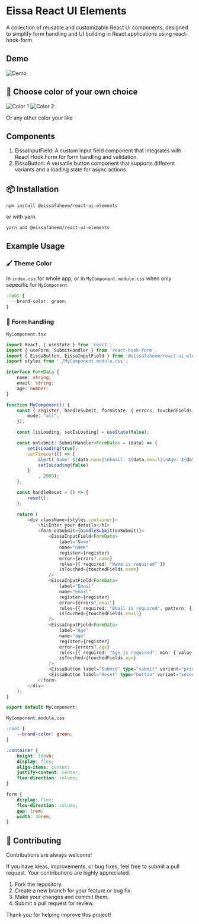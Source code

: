 
# Eissa React UI Elements
A collection of reusable and customizable React UI components, designed to simplify form handling and UI building in React applications using react-hook-form.


## Demo
![Demo](https://drive.google.com/file/d/1uKdfLO9pQw9CsmF1StLjV7E_YbgKIBzY/view?usp=sharing)


## 🎨 Choose color of your own choice
![Color 1](https://drive.google.com/file/d/1kSwERHU3bU3V2e_DgfItdeYvHugdm7PK/view?usp=sharing)
![Color 2](https://drive.google.com/file/d/1gs4coVMmzIP3eR48LoEWhVpTvmgJZ8gT/view?usp=sharing)

Or any other color your like


## Components
1. EissaInputField: A custom input field component that integrates with React Hook Form for form handling and validation.
2. EissaButton: A versatile button component that supports different variants and a loading state for async actions.


## 📦 Installation

```
npm install @eissafaheem/react-ui-elements
```

or with yarn

```
yarn add @eissafaheem/react-ui-elements
```

## Example Usage

### 🖌️ Theme Color

In `index.css` for whole app, or in `MyComponent.module.css` when only sepecific for `MyComponent`
```typescript
:root {
  --brand-color: green;
} 
```

### 📝 Form handling

`MyComponent.tsx`

```typescript
import React, { useState } from 'react';
import { useForm, SubmitHandler } from 'react-hook-form';
import { EissaButton, EissaInputField } from '@eissafaheem/react-ui-elements';
import styles from './MyComponent.module.css';

interface FormData {
    name: string;
    email: string;
    age: number;
}

function MyComponent() {
    const { register, handleSubmit, formState: { errors, touchedFields }, reset } = useForm<FormData>({
        mode: "all",
    });

    const [isLoading, setIsLoading] = useState(false);

    const onSubmit: SubmitHandler<FormData> = (data) => {
        setIsLoading(true);
        setTimeout(() => {
            alert(`Name: ${data.name}\nEmail: ${data.email}\nAge: ${data.age}`);
            setIsLoading(false)
        }
            , 2000);
    };

    const handleReset = () => {
        reset();
    };

    return (
        <div className={styles.container}>
            <h1>Enter your details</h1>
            <form onSubmit={handleSubmit(onSubmit)}>
                <EissaInputField<FormData>
                    label="Name"
                    name="name"
                    register={register}
                    error={errors?.name}
                    rules={{ required: "Name is required" }}
                    isTouched={touchedFields.name}
                />
                <EissaInputField<FormData>
                    label="Email"
                    name="email"
                    register={register}
                    error={errors?.email}
                    rules={{ required: "Email is required", pattern: { value: /^[\w-\.]+@([\w-]+\.)+[\w-]{2,4}$/g, message: "Invalid email format" } }}
                    isTouched={touchedFields.email}
                />
                <EissaInputField<FormData>
                    label="Age"
                    name="age"
                    register={register}
                    error={errors?.age}
                    rules={{ required: "Age is required", min: { value: 1, message: "Age must be positive" } }}
                    isTouched={touchedFields.age}
                />
                <EissaButton label="Submit" type="submit" variant="primary" isLoading={isLoading} />
                <EissaButton label="Reset" type="button" variant="secondary" onClick={handleReset} />
            </form>
        </div>
    );
}

export default MyComponent;

```

`MyComponent.module.css`

```css
:root {
    --brand-color: green;
}

.container {
    height: 100vh;
    display: flex;
    align-items: center;
    justify-content: center;
    flex-direction: column;
}

form {
    display: flex;
    flex-direction: column;
    gap: 1rem;
    width: 30rem;
}
```


## 🤝 Contributing

Contributions are always welcome!

If you have ideas, improvements, or bug fixes, feel free to submit a pull request. Your contributions are highly appreciated.

1. Fork the repository.
2. Create a new branch for your feature or bug fix.
3. Make your changes and commit them.
4. Submit a pull request for review.

Thank you for helping improve this project!
